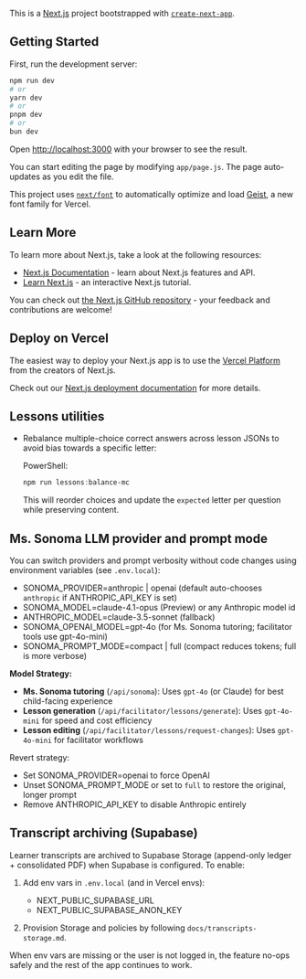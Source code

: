 This is a [Next.js](https://nextjs.org) project bootstrapped with [`create-next-app`](https://github.com/vercel/next.js/tree/canary/packages/create-next-app).

## Getting Started

First, run the development server:

```bash
npm run dev
# or
yarn dev
# or
pnpm dev
# or
bun dev
```

Open [http://localhost:3000](http://localhost:3000) with your browser to see the result.

You can start editing the page by modifying `app/page.js`. The page auto-updates as you edit the file.

This project uses [`next/font`](https://nextjs.org/docs/app/building-your-application/optimizing/fonts) to automatically optimize and load [Geist](https://vercel.com/font), a new font family for Vercel.

## Learn More

To learn more about Next.js, take a look at the following resources:

- [Next.js Documentation](https://nextjs.org/docs) - learn about Next.js features and API.
- [Learn Next.js](https://nextjs.org/learn) - an interactive Next.js tutorial.

You can check out [the Next.js GitHub repository](https://github.com/vercel/next.js) - your feedback and contributions are welcome!

## Deploy on Vercel

The easiest way to deploy your Next.js app is to use the [Vercel Platform](https://vercel.com/new?utm_medium=default-template&filter=next.js&utm_source=create-next-app&utm_campaign=create-next-app-readme) from the creators of Next.js.

Check out our [Next.js deployment documentation](https://nextjs.org/docs/app/building-your-application/deploying) for more details.

## Lessons utilities

- Rebalance multiple-choice correct answers across lesson JSONs to avoid bias towards a specific letter:

	PowerShell:

	```powershell
	npm run lessons:balance-mc
	```

	This will reorder choices and update the `expected` letter per question while preserving content.

## Ms. Sonoma LLM provider and prompt mode

You can switch providers and prompt verbosity without code changes using environment variables (see `.env.local`):

- SONOMA_PROVIDER=anthropic | openai (default auto-chooses `anthropic` if ANTHROPIC_API_KEY is set)
- SONOMA_MODEL=claude-4.1-opus (Preview) or any Anthropic model id
- ANTHROPIC_MODEL=claude-3.5-sonnet (fallback)
- SONOMA_OPENAI_MODEL=gpt-4o (for Ms. Sonoma tutoring; facilitator tools use gpt-4o-mini)
- SONOMA_PROMPT_MODE=compact | full (compact reduces tokens; full is more verbose)

**Model Strategy:**
- **Ms. Sonoma tutoring** (`/api/sonoma`): Uses `gpt-4o` (or Claude) for best child-facing experience
- **Lesson generation** (`/api/facilitator/lessons/generate`): Uses `gpt-4o-mini` for speed and cost efficiency
- **Lesson editing** (`/api/facilitator/lessons/request-changes`): Uses `gpt-4o-mini` for facilitator workflows

Revert strategy:
- Set SONOMA_PROVIDER=openai to force OpenAI
- Unset SONOMA_PROMPT_MODE or set to `full` to restore the original, longer prompt
- Remove ANTHROPIC_API_KEY to disable Anthropic entirely

## Transcript archiving (Supabase)

Learner transcripts are archived to Supabase Storage (append-only ledger + consolidated PDF) when Supabase is configured. To enable:

1) Add env vars in `.env.local` (and in Vercel envs):
	- NEXT_PUBLIC_SUPABASE_URL
	- NEXT_PUBLIC_SUPABASE_ANON_KEY

2) Provision Storage and policies by following `docs/transcripts-storage.md`.

When env vars are missing or the user is not logged in, the feature no-ops safely and the rest of the app continues to work.
